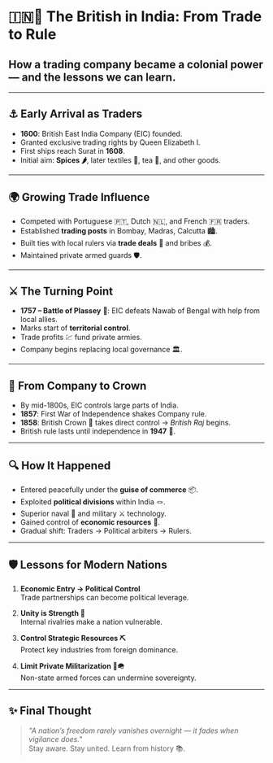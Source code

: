 # 🇮🇳📜 The British in India: From Trade to Rule
## How a trading company became a colonial power — and the lessons we can learn.

---

## ⚓ Early Arrival as Traders
- **1600**: British East India Company (EIC) founded.
- Granted exclusive trading rights by Queen Elizabeth I.
- First ships reach Surat in **1608**.
- Initial aim: **Spices 🌶️**, later textiles 🧵, tea 🍵, and other goods.

---

## 🌍 Growing Trade Influence
- Competed with Portuguese 🇵🇹, Dutch 🇳🇱, and French 🇫🇷 traders.
- Established **trading posts** in Bombay, Madras, Calcutta 🏙️.
- Built ties with local rulers via **trade deals** 🤝 and bribes 💰.
- Maintained private armed guards 🛡️.

---

## ⚔️ The Turning Point
- **1757 – Battle of Plassey** 🏹: EIC defeats Nawab of Bengal with help from local allies.
- Marks start of **territorial control**.
- Trade profits 💹 fund private armies.
- Company begins replacing local governance 🏛️.

---

## 👑 From Company to Crown
- By mid-1800s, EIC controls large parts of India.
- **1857**: First War of Independence shakes Company rule.
- **1858**: British Crown 👑 takes direct control → *British Raj* begins.
- British rule lasts until independence in **1947** 🎉.

---

## 🔍 How It Happened
- Entered peacefully under the **guise of commerce** 📦.
- Exploited **political divisions** within India 🪢.
- Superior naval 🚢 and military ⚔️ technology.
- Gained control of **economic resources** 💎.
- Gradual shift: Traders → Political arbiters → Rulers.

---

## 🛡 Lessons for Modern Nations
1. **Economic Entry → Political Control**  
   Trade partnerships can become political leverage.
   
2. **Unity is Strength 🤝**  
   Internal rivalries make a nation vulnerable.

3. **Control Strategic Resources ⛏️**  
   Protect key industries from foreign dominance.

4. **Limit Private Militarization 🚫🪖**  
   Non-state armed forces can undermine sovereignty.

---

## ✨ Final Thought
> _"A nation’s freedom rarely vanishes overnight — it fades when vigilance does."_  
Stay aware. Stay united. Learn from history 📚.
